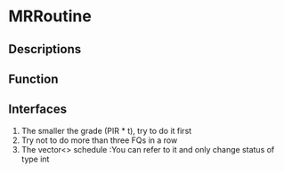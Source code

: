 # MRRoutine
## Descriptions
## Function 
## Interfaces
1. The smaller the grade (PIR * t), try to do it first 
2. Try not to do more than three FQs in a row 
3. The vector<> schedule  :You can refer to it and only change status of type int